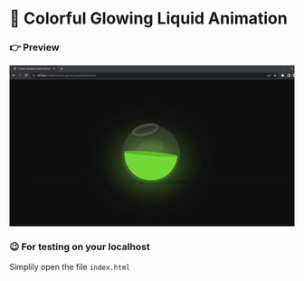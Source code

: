 # 🌟 Colorful Glowing Liquid Animation

### 👉 Preview
<div>
    <img src="./colorful-glowing-liquid.gif" />
</div>

### 😉 For testing on your localhost
Simplily open the file ``` index.html ```
